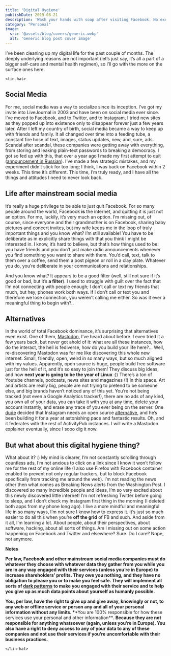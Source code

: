 ```yaml
---
title: 'Digital Hygiene'
publishDate: 2019-08-21
description: 'Wash your hands with soap after visiting Facebook. No exceptions!'
category: "Personal"
image:
  src: '@assets/blog/covers/generic.webp'
  alt: 'Generic blog post cover image'
---
```


I’ve been cleaning up my digital life for the past couple of months. The deeply underlying reasons are not important (let’s just say, it’s all a part of a bigger self-care and mental health regimen), so I’ll go with the more on the surface ones here.

`<tin-hat>`

## **Social Media**

For me, social media was a way to socialize since its inception. I’ve got my invite into LiveJournal in 2003 and have been on social media ever since. I’ve moved to Facebook, and to Twitter, and to Instagram, I tried new sites as they popped up into existence only to disappear forever just a few years later. After I left my country of birth, social media became a way to keep up with friends and family. It all changed over time into a feeding tube, a constant fire hose of text, images, status updates, new, and, sure, ads. Scandal after scandal, these companies were getting away with everything, from storing and leaking plain-text passwords to breaking a democracy. I got so fed up with this, that over a year ago I made my first attempt to quit ([announcement in Russian](/blog/rosnovsky-park-second-coming/)). I’ve made a few strategic mistakes, and my experiment didn’t stick for too long; I think, I was back on Facebook within 2 weeks. This time it’s different. This time, I’m truly ready, and I have all the things and attitudes I need to never look back.

## **Life after mainstream social media**

It’s really a huge privilege to be able to just quit Facebook. For so many people around the world, Facebook **is** the internet, and quitting it is just not an option. For me, luckily, it’s very much an option. I’m missing out, of course, since everyone and their grandmother is on Facebook, sharing baby pictures and concert invites, but my wife keeps me in the loop of truly important things and you know what? I’m still available! You have to be deliberate as in explicitly share things with that you think I might be interested in. I know, it’s hard to believe, but that’s how things used to be: you have friends and you don’t just make radio announcements whenever you find something you want to share with them. You’d call, text, talk to them over a coffee, send them a post pigeon or roll in a clay plate. Whatever you do, you’re deliberate in your communications and relationships.

And you know what? It appears to be a good filter (well, still not sure if it’s good or bad, but it’s **a filter**). I used to struggle with guilt over the fact that I’m not connecting with people enough; I don’t call or text my friends that much, but hey, phones work both ways. If I don’t call or text you and therefore we lose connection, you weren’t calling me either. So was it ever a meaningful thing to begin with?..

## **Alternatives**

In the world of total Facebook dominance, it’s surprising that alternatives even exist. One of them, [Mastodon](https://www.joinmastodon.org/), I’ve heard about before. I even tried it a few years back, but never got ahold of it: what are all these instances, how do the interact, the hell is fediverse, how do you build your life here?… Well, re-discovering Mastodon was for me like discovering this whole new internet. Small, friendly, open, weird in so many ways, but so much aligned with my values. Apparently, open source is huge, people build free software just for the hell of it, and it’s so easy to join them! They discuss big ideas, and how **next year is going to be the year of Linux** :)) There’s a ton of Youtube channels, podcasts, news sites and magazines (!) in this space. Art and artists are really big, people are not trying to pretend to be someone else, and big brands haven’t noticed any of this yet. You’re not being tracked (not even a Google Analytics tracker!), there are no ads of any kind, you own all of your data, you can take it with you at any time, delete your account instantly, and erase any trace of you ever being on the server. One [dude](https://mastodon.social/@dansup) decided that Instagram needs an open source [alternative](https://pixelfed.org/), and he’s been building it for a year at astonishing pace and fantastic results. Oh, and it federates with the rest of ActivityPub instances. I will write a Mastodon explainer eventually, since I sooo dig it now.

## **But what about this digital hygiene thing?**

What about it? :) My mind is clearer, I’m not constantly scrolling through countless ads, I’m not anxious to click on a link since I know it won’t follow me for the rest of my online life (I also use Firefox with Facebook container enabled to prevent not only regular trackers, but to block Facebook specifically from tracking me around the web). I’m not reading the news other then what comes as Breaking News alerts from the Washington Post. I discovered so many incredible people and ideas, I’m so very excited about this newly discovered little internet! I’m not refreshing Twitter before going to sleep, and I don’t check my Instagram first thing in the morning (I deleted both apps from my phone long ago). I live a more mindful and meaningful life in so many ways, I’m not sure I know how to express it. It’s just so much easier to do all this when you’re **off the grid** of FB and such. And aside from it all, I’m learning a lot. About people, about their perspectives, about software, hacking, about all sorts of things. Am I missing out on some action happening on Facebook and Twitter and elsewhere? Sure. Do I care? Nope, not anymore.

**Notes**

**Per law, Facebook and other mainstream social media companies must do whatever they choose with whatever data they gather from you while you are in any way engaged with their services (unless you’re in Europe) to increase shareholders’ profits. They owe you nothing, and they have no obligation to please you or to make you feel safe. They will implement all sorts of [dark patterns](https://www.darkpatterns.org/) to make you engaged with their service and to help you give up as much data points about yourself as humanly possible.**

**You, per law, have the right to give up and give away, knowingly or not, to any web or offline service or person any and all of your personal information without any limits. \***\*You are 100% responsible for how these services use your personal and other information\*\***. Because they are not responsible for anything whatsoever (again, unless you’re in Europe). You also have a right to deny access to any of your data to any of these companies and not use their services if you’re uncomfortable with their business practices.**

`</tin-hat>`
